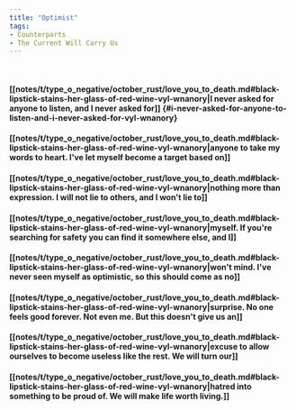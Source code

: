 ```yaml
---
title: "Optimist"
tags:
- Counterparts
- The Current Will Carry Us
---
```

&nbsp;
#### [[notes/t/type_o_negative/october_rust/love_you_to_death.md#black-lipstick-stains-her-glass-of-red-wine-vyl-wnanory|I never asked for anyone to listen, and I never asked for]] {#i-never-asked-for-anyone-to-listen-and-i-never-asked-for-vyl-wnanory}
#### [[notes/t/type_o_negative/october_rust/love_you_to_death.md#black-lipstick-stains-her-glass-of-red-wine-vyl-wnanory|anyone to take my words to heart. I've let myself become a target based on]]
#### [[notes/t/type_o_negative/october_rust/love_you_to_death.md#black-lipstick-stains-her-glass-of-red-wine-vyl-wnanory|nothing more than expression. I will not lie to others, and I won't lie to]]
#### [[notes/t/type_o_negative/october_rust/love_you_to_death.md#black-lipstick-stains-her-glass-of-red-wine-vyl-wnanory|myself. If you're searching for safety you can find it somewhere else, and I]]
#### [[notes/t/type_o_negative/october_rust/love_you_to_death.md#black-lipstick-stains-her-glass-of-red-wine-vyl-wnanory|won't mind. I've never seen myself as optimistic, so this should come as no]]
#### [[notes/t/type_o_negative/october_rust/love_you_to_death.md#black-lipstick-stains-her-glass-of-red-wine-vyl-wnanory|surprise. No one feels good forever. Not even me. But this doesn't give us an]]
#### [[notes/t/type_o_negative/october_rust/love_you_to_death.md#black-lipstick-stains-her-glass-of-red-wine-vyl-wnanory|excuse to allow ourselves to become useless like the rest. We will turn our]]
#### [[notes/t/type_o_negative/october_rust/love_you_to_death.md#black-lipstick-stains-her-glass-of-red-wine-vyl-wnanory|hatred into something to be proud of. We will make life worth living.]]
